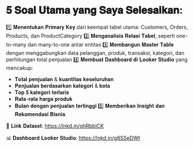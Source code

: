 # 𝟓 𝐒𝐨𝐚𝐥 𝐔𝐭𝐚𝐦𝐚 𝐲𝐚𝐧𝐠 𝐒𝐚𝐲𝐚 𝐒𝐞𝐥𝐞𝐬𝐚𝐢𝐤𝐚𝐧:
1️⃣ 𝐌𝐞𝐧𝐞𝐧𝐭𝐮𝐤𝐚𝐧 𝐏𝐫𝐢𝐦𝐚𝐫𝐲 𝐊𝐞𝐲 dari keempat tabel utama: Customers, Orders, Products, dan ProductCategory
2️⃣ 𝐌𝐞𝐧𝐠𝐚𝐧𝐚𝐥𝐢𝐬𝐢𝐬 𝐑𝐞𝐥𝐚𝐬𝐢 𝐓𝐚𝐛𝐞𝐥, seperti one-to-many dan many-to-one antar entitas
3️⃣ 𝐌𝐞𝐦𝐛𝐚𝐧𝐠𝐮𝐧 𝐌𝐚𝐬𝐭𝐞𝐫 𝐓𝐚𝐛𝐥𝐞 dengan menggabungkan data pelanggan, produk, transaksi, kategori, dan perhitungan total penjualan
4️⃣ 𝐌𝐞𝐦𝐛𝐮𝐚𝐭 𝐃𝐚𝐬𝐡𝐛𝐨𝐚𝐫𝐝 𝐝𝐢 𝐋𝐨𝐨𝐤𝐞𝐫 𝐒𝐭𝐮𝐝𝐢𝐨 yang mencakup:
 - 𝐓𝐨𝐭𝐚𝐥 𝐩𝐞𝐧𝐣𝐮𝐚𝐥𝐚𝐧 & 𝐤𝐮𝐚𝐧𝐭𝐢𝐭𝐚𝐬 𝐤𝐞𝐬𝐞𝐥𝐮𝐫𝐮𝐡𝐚𝐧
 - 𝐏𝐞𝐧𝐣𝐮𝐚𝐥𝐚𝐧 𝐛𝐞𝐫𝐝𝐚𝐬𝐚𝐫𝐤𝐚𝐧 𝐤𝐚𝐭𝐞𝐠𝐨𝐫𝐢 & 𝐤𝐨𝐭𝐚
 - 𝐓𝐨𝐩 𝟓 𝐤𝐚𝐭𝐞𝐠𝐨𝐫𝐢 𝐭𝐞𝐫𝐥𝐚𝐫𝐢𝐬
 - 𝐑𝐚𝐭𝐚-𝐫𝐚𝐭𝐚 𝐡𝐚𝐫𝐠𝐚 𝐩𝐫𝐨𝐝𝐮𝐤
 - 𝐁𝐮𝐥𝐚𝐧 𝐝𝐞𝐧𝐠𝐚𝐧 𝐩𝐞𝐧𝐣𝐮𝐚𝐥𝐚𝐧 𝐭𝐞𝐫𝐭𝐢𝐧𝐠𝐠𝐢
5️⃣ 𝐌𝐞𝐦𝐛𝐞𝐫𝐢𝐤𝐚𝐧 𝐈𝐧𝐬𝐢𝐠𝐡𝐭 𝐝𝐚𝐧 𝐑𝐞𝐤𝐨𝐦𝐞𝐧𝐝𝐚𝐬𝐢 𝐁𝐢𝐬𝐧𝐢𝐬

📂 𝐋𝐢𝐧𝐤 𝐃𝐚𝐭𝐚𝐬𝐞𝐭: https://lnkd.in/ghRbbiCK

📊 𝐃𝐚𝐬𝐡𝐛𝐨𝐚𝐫𝐝 𝐋𝐨𝐨𝐤𝐞𝐫 𝐒𝐭𝐮𝐝𝐢𝐨: https://lnkd.in/g8SSeDWt
